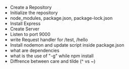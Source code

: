- Create a Repository
- Initialize the repository
- node_modules, package.json, package-lock.json
- Install Express
- Create Server
- Listen to port 9000
- write Request handler for /test, /hello
- Install nodemon and update script inside package.json
- what are dependencies
- what is the use of "-g" while npm install
- Diffrence between care and tilde (^ vs ~)
